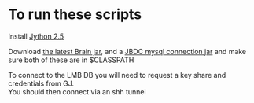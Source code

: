 # To run these scripts

Install [Jython 2.5](http://www.jython.org/downloads.html)

Download [the latest Brain jar](https://github.com/loopasam), and a [JBDC mysql connection jar](http://dev.mysql.com/downloads/connector/j/) and make sure both of these are in $CLASSPATH


To connect to the LMB DB you will need to request a key share and credentials from GJ.  
You should then connect via an shh tunnel
